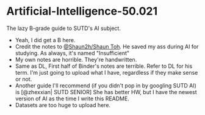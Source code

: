 # Artificial-Intelligence-50.021
The lazy B-grade guide to SUTD's AI subject. 
* Yeah, I did get a B here. 
* Credit the notes to [@Shaun2h/Shaun Toh](https://github.com/shaun2h ). He saved my ass during AI for studying. As always, it's named "Insufficient"
* My own notes are horrible. They're handwritten. 
* Same as DL, First half of Binder's notes are terrible. Refer to DL for his term. I'm just going to upload what I have, regardless if they make sense or not. 
* Another guide I'll recommend (if you didn't pop in by googling SUTD AI) is [@zhexxian| SUTD SENIOR] She has better HW, but I have the newest version of AI as the time I write this README. 
* Datasets are too huge to upload here. 

